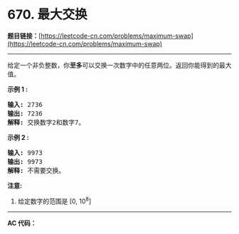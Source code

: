 # 670. 最大交换

**题目链接：**[https://leetcode-cn.com/problems/maximum-swap](https://leetcode-cn.com/problems/maximum-swap)

---

<div class="content__1Y2H">
 <div class="notranslate">
  <p>给定一个非负整数，你<strong>至多</strong>可以交换一次数字中的任意两位。返回你能得到的最大值。</p> 
  <p><strong>示例 1 :</strong></p> 
  <pre class="language-text"><strong>输入:</strong> 2736
<strong>输出:</strong> 7236
<strong>解释:</strong> 交换数字2和数字7。
</pre> 
  <p><strong>示例 2 :</strong></p> 
  <pre class="language-text"><strong>输入:</strong> 9973
<strong>输出:</strong> 9973
<strong>解释:</strong> 不需要交换。
</pre> 
  <p><strong>注意:</strong></p> 
  <ol> 
   <li>给定数字的范围是&nbsp;[0, 10<sup>8</sup>]</li> 
  </ol> 
 </div>
</div>

---

**AC 代码：**

```java

```